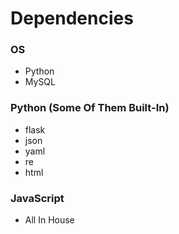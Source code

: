 # Dependencies
### OS
- Python
- MySQL

### Python (Some Of Them Built-In)
- flask
- json
- yaml
- re
- html

### JavaScript
- All In House
